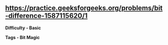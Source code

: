 ## https://practice.geeksforgeeks.org/problems/bit-difference-1587115620/1

**Difficulty - Basic**

**Tags - Bit Magic**
